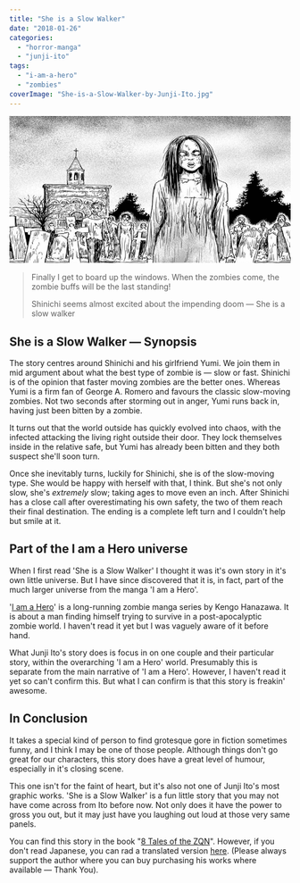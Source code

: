 ```yaml
---
title: "She is a Slow Walker"
date: "2018-01-26"
categories: 
  - "horror-manga"
  - "junji-ito"
tags: 
  - "i-am-a-hero"
  - "zombies"
coverImage: "She-is-a-Slow-Walker-by-Junji-Ito.jpg"
---
```


[![](images/She-is-a-Slow-Walker-by-Junji-Ito.jpg)](https://davidpeach.co.uk/wp-content/uploads/2023/03/She-is-a-Slow-Walker-by-Junji-Ito.jpg)

> Finally I get to board up the windows. When the zombies come, the zombie buffs will be the last standing!
> 
> Shinichi seems almost excited about the impending doom — She is a slow walker

## She is a Slow Walker — Synopsis

The story centres around Shinichi and his girlfriend Yumi. We join them in mid argument about what the best type of zombie is — slow or fast. Shinichi is of the opinion that faster moving zombies are the better ones. Whereas Yumi is a firm fan of George A. Romero and favours the classic slow-moving zombies. Not two seconds after storming out in anger, Yumi runs back in, having just been bitten by a zombie.

It turns out that the world outside has quickly evolved into chaos, with the infected attacking the living right outside their door. They lock themselves inside in the relative safe, but Yumi has already been bitten and they both suspect she'll soon turn.

Once she inevitably turns, luckily for Shinichi, she is of the slow-moving type. She would be happy with herself with that, I think. But she's not only slow, she's _extremely_ slow; taking ages to move even an inch. After Shinichi has a close call after overestimating his own safety, the two of them reach their final destination. The ending is a complete left turn and I couldn't help but smile at it.

## Part of the I am a Hero universe

When I first read 'She is a Slow Walker' I thought it was it's own story in it's own little universe. But I have since discovered that it is, in fact, part of the much larger universe from the manga 'I am a Hero'.

'[I am a Hero](https://amzn.to/32HSKh6)' is a long-running zombie manga series by Kengo Hanazawa. It is about a man finding himself trying to survive in a post-apocalyptic zombie world. I haven't read it yet but I was vaguely aware of it before hand.

What Junji Ito's story does is focus in on one couple and their particular story, within the overarching 'I am a Hero' world. Presumably this is separate from the main narrative of 'I am a Hero'. However, I haven't read it yet so can't confirm this. But what I can confirm is that this story is freakin' awesome.

## In Conclusion

It takes a special kind of person to find grotesque gore in fiction sometimes funny, and I think I may be one of those people. Although things don't go great for our characters, this story does have a great level of humour, especially in it's closing scene.

This one isn't for the faint of heart, but it's also not one of Junji Ito's most graphic works. 'She is a Slow Walker' is a fun little story that you may not have come across from Ito before now. Not only does it have the power to gross you out, but it may just have you laughing out loud at those very same panels.

You can find this story in the book "[8 Tales of the ZQN](https://amzn.to/2Aeyo2O)". However, if you don't read Japanese, you can rad a translated version [here](https://mangakakalot.com/chapter/she_is_a_slow_walker/chapter_1). (Please always support the author where you can buy purchasing his works where available — Thank You).
